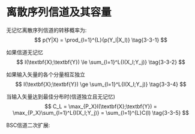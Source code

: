 # 离散序列信道及其容量

无记忆离散序列信道的转移概率为:
$$
p(Y|X) = \prod_{l=1}^{L}{p(Y_l|X_l)} \tag{3-3-1}
$$

如果信道无记忆
$$
I(\textbf{X};\textbf{Y}) \le \sum_{l=1}^L{I(X_I;Y_j)} \tag{3-3-2}
$$

如果输入矢量的各个分量相互独立
$$
I(\textbf{X};\textbf{Y}) \ge \sum_{l=1}^L{I(X_I;Y_j)} \tag{3-3-4}
$$

当输入矢量达到最佳分布时(信道独立且无记忆)
$$
C_L = \max_{P_X}I(\textbf{X};\textbf{Y}) = \max_{P_X}\sum_{l=1}^L{I(X_I;Y_j)} = \sum_{l=1}^{L}C(l) \tag{3-3-5}
$$

BSC信道二次扩展: